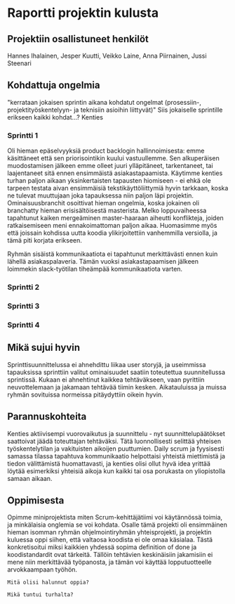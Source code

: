 Raportti projektin kulusta
==========================

Projektiin osallistuneet henkilöt
---------------------------------

Hannes Ihalainen, Jesper Kuutti, Veikko Laine, Anna Piirnainen, Jussi 
Steenari

Kohdattuja ongelmia
-------------------
"kerrataan jokaisen sprintin aikana kohdatut ongelmat (prosessiin-, projektityöskentelyyn- ja teknisiin asioihin liittyvät)"
Siis jokaiselle sprintille erikseen kaikki kohdat...? Kenties
### Sprintti 1

Oli hieman epäselvyyksiä product backlogin hallinnoimisesta: emme käsittäneet että sen priorisointikin kuului vastuullemme. Sen alkuperäisen muodostamisen jälkeen emme olleet juuri ylläpitäneet, tarkentaneet, tai laajentaneet sitä ennen ensimmäistä asiakastapaamista. Käytimme kenties turhan paljon aikaan yksinkertaisten tapausten hiomiseen - ei ehkä ole tarpeen testata aivan ensimmäisiä tekstikäyttöliittymiä hyvin tarkkaan, koska ne tulevat muuttujaan joka tapauksessa niin paljon läpi projektin. Ominaisuusbranchit osoittivat hieman ongelmia, koska jokainen oli branchatty hieman erisisältöisestä masterista. Melko loppuvaiheessa tapahtunut kaiken mergeäminen master-haaraan aiheutti konflikteja, joiden ratkaisemiseen meni ennakoimattoman paljon aikaa. Huomasimme myös että joissain kohdissa uutta koodia ylikirjoitettiin vanhemmilla versiolla, ja tämä piti korjata erikseen. 

Ryhmän sisäistä kommunikaatiota ei tapahtunut merkittävästi ennen kuin lähellä asiakaspalaveria. Tämän vuoksi asiakastapaamisen jälkeen loimmekin slack-työtilan tiheämpää kommunikaatiota varten. 

### Sprintti 2 

### Sprintti 3

### Sprintti 4


Mikä sujui hyvin
----------------

Sprinttisuunnittelussa ei ahnehdittu liikaa user storyjä, ja useimmissa tapauksissa sprinttiin valitut ominaisuudet saatiin toteutettua suunnitellussa sprintissä. Kukaan ei ahnehtinut kaikkea tehtäväkseen, vaan pyrittiin neuvottelemaan ja jakamaan tehtävää tiimin kesken. Aikatauluissa ja muissa ryhmän sovituissa normeissa pitäydyttiin oikein hyvin. 

Parannuskohteita
----------------
Kenties aktiivisempi vuorovaikutus ja suunnittelu - nyt suunnittelupäätökset saattoivat jäädä toteuttajan tehtäväksi. Tätä luonnollisesti selittää yhteisen työskentelytilan ja vakituisten aikoijen puuttumien. Daily scrum ja fyysisesti samassa tilassa tapahtuva kommunikaatio helpottaisi yhteistä miettimistä ja tiedon välittämistä huomattavasti, ja kenties olisi ollut hyvä idea yrittää löytää esimerkiksi yhteisiä aikoja kun kaikki tai osa porukasta on yliopistolla samaan aikaan.


Oppimisesta
-----------

Opimme miniprojektista miten Scrum-kehittäjätiimi voi käytännössä toimia, ja minkälaisia onglemia se voi kohdata. Osalle tämä projekti oli ensimmäinen hieman isomman ryhmän ohjelmointiryhmän yhteisprojekti, ja projektin kuluessa oppi siihen, että valtaosa koodista ei ole omaa käsialaa. Tästä konkretisoitui miksi kaikkien yhdessä sopima definition of done ja koodistandardit ovat tärkeitä. Tällöin tehtävien keskinäisiin jakamisiin ei mene niin merkittävää työpanosta, ja tämän voi käyttää lopputuotteelle arvokkaampaan työhön.

`Mitä olisi halunnut oppia?`

`Mikä tuntui turhalta?`